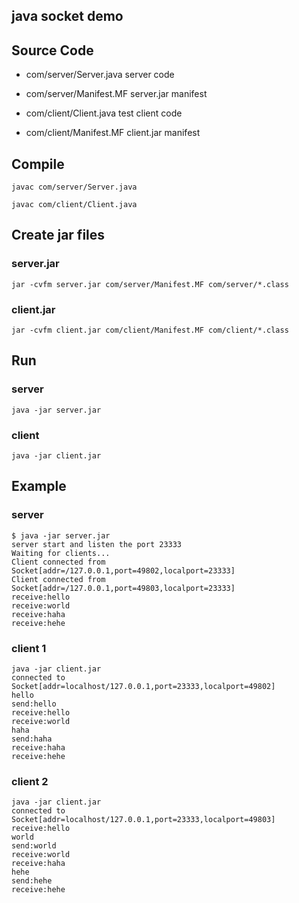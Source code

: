 ## java socket demo

## Source Code
- com/server/Server.java  server code
- com/server/Manifest.MF  server.jar manifest

- com/client/Client.java  test client code
- com/client/Manifest.MF  client.jar manifest


## Compile

    javac com/server/Server.java

    javac com/client/Client.java


##  Create jar files

### server.jar

    jar -cvfm server.jar com/server/Manifest.MF com/server/*.class

### client.jar

    jar -cvfm client.jar com/client/Manifest.MF com/client/*.class


## Run

### server

    java -jar server.jar


### client

    java -jar client.jar


## Example

### server 

    $ java -jar server.jar
    server start and listen the port 23333
    Waiting for clients...
    Client connected from Socket[addr=/127.0.0.1,port=49802,localport=23333]
    Client connected from Socket[addr=/127.0.0.1,port=49803,localport=23333]
    receive:hello
    receive:world
    receive:haha
    receive:hehe


### client 1 

    java -jar client.jar
    connected to Socket[addr=localhost/127.0.0.1,port=23333,localport=49802]
    hello
    send:hello
    receive:hello
    receive:world
    haha
    send:haha
    receive:haha
    receive:hehe

### client 2

    java -jar client.jar
    connected to Socket[addr=localhost/127.0.0.1,port=23333,localport=49803]
    receive:hello
    world
    send:world
    receive:world
    receive:haha
    hehe
    send:hehe
    receive:hehe







